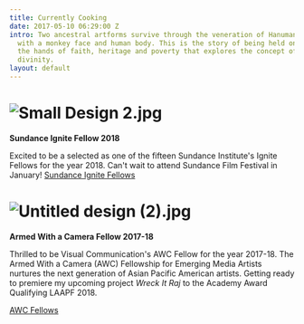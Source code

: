 ```yaml
---
title: Currently Cooking
date: 2017-05-10 06:29:00 Z
intro: Two ancestral artforms survive through the veneration of Hanuman, a hindu deity
  with a monkey face and human body. This is the story of being held on a leash to
  the hands of faith, heritage and poverty that explores the concept of humanism and
  divinity.
layout: default
---
```


# ![Small Design 2.jpg](/uploads/Small%20Design%202.jpg)

**Sundance Ignite Fellow 2018**

Excited to be a selected as one of the fifteen Sundance Institute's Ignite Fellows for the year 2018. Can't wait to attend Sundance Film Festival in January!
[Sundance Ignite Fellows](http://www.sundance.org/blogs/news/sundance-institute-announces-2018-sundance-ignite-fellows#/)

# ![Untitled design (2).jpg](/uploads/Untitled%20design%20(2).jpg)

**Armed With a Camera Fellow 2017-18**

Thrilled to be Visual Communication's AWC Fellow for the year 2017-18.
The Armed With a Camera (AWC) Fellowship for Emerging Media Artists nurtures the next generation of Asian Pacific American artists. Getting ready to premiere my upcoming project *Wreck It Raj* to the Academy Award Qualifying LAAPF 2018.

[AWC Fellows](https://www.vconline.org/2018-awc-fellows)
